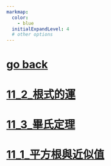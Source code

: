 ```yaml
---
markmap:
  color:
    - blue
  initialExpandLevel: 4
  # other options
---
```


# [go back](../index.html)
# [11_2_根式的運](11_2_根式的運/index.html)
# [11_3_畢氏定理](11_3_畢氏定理/index.html)
# [11_1_平方根與近似值](11_1_平方根與近似值/index.html)
